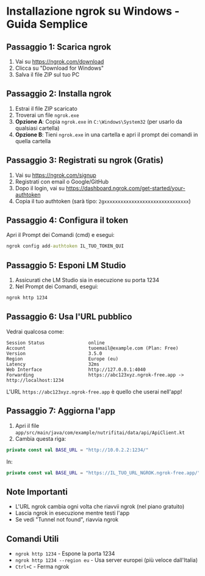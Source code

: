 # Installazione ngrok su Windows - Guida Semplice

## Passaggio 1: Scarica ngrok
1. Vai su https://ngrok.com/download
2. Clicca su "Download for Windows"
3. Salva il file ZIP sul tuo PC

## Passaggio 2: Installa ngrok
1. Estrai il file ZIP scaricato
2. Troverai un file `ngrok.exe`
3. **Opzione A**: Copia `ngrok.exe` in `C:\Windows\System32` (per usarlo da qualsiasi cartella)
4. **Opzione B**: Tieni `ngrok.exe` in una cartella e apri il prompt dei comandi in quella cartella

## Passaggio 3: Registrati su ngrok (Gratis)
1. Vai su https://ngrok.com/signup
2. Registrati con email o Google/GitHub
3. Dopo il login, vai su https://dashboard.ngrok.com/get-started/your-authtoken
4. Copia il tuo authtoken (sarà tipo: `2gxxxxxxxxxxxxxxxxxxxxxxxxxxxxxxx`)

## Passaggio 4: Configura il token
Apri il Prompt dei Comandi (cmd) e esegui:
```cmd
ngrok config add-authtoken IL_TUO_TOKEN_QUI
```

## Passaggio 5: Esponi LM Studio
1. Assicurati che LM Studio sia in esecuzione su porta 1234
2. Nel Prompt dei Comandi, esegui:
```cmd
ngrok http 1234
```

## Passaggio 6: Usa l'URL pubblico
Vedrai qualcosa come:
```
Session Status                online
Account                       tuoemail@example.com (Plan: Free)
Version                       3.5.0
Region                        Europe (eu)
Latency                       32ms
Web Interface                 http://127.0.0.1:4040
Forwarding                    https://abc123xyz.ngrok-free.app -> http://localhost:1234
```

L'URL `https://abc123xyz.ngrok-free.app` è quello che userai nell'app!

## Passaggio 7: Aggiorna l'app
1. Apri il file `app/src/main/java/com/example/nutrifitai/data/api/ApiClient.kt`
2. Cambia questa riga:
```kotlin
private const val BASE_URL = "http://10.0.2.2:1234/"
```
In:
```kotlin
private const val BASE_URL = "https://IL_TUO_URL_NGROK.ngrok-free.app/"
```

## Note Importanti
- L'URL ngrok cambia ogni volta che riavvii ngrok (nel piano gratuito)
- Lascia ngrok in esecuzione mentre testi l'app
- Se vedi "Tunnel not found", riavvia ngrok

## Comandi Utili
- `ngrok http 1234` - Espone la porta 1234
- `ngrok http 1234 --region eu` - Usa server europei (più veloce dall'Italia)
- `Ctrl+C` - Ferma ngrok